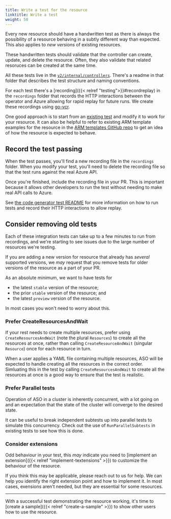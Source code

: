 ```yaml
---
title: Write a test for the resource
linktitle: Write a test
weight: 50
---
```


Every new resource should have a handwritten test as there is always the possibility of a resource behaving in a subtly different way than expected. This also applies to _new versions_ of existing resources.

These handwritten tests should validate that the controller can create, update, and delete the resource. Often, they also validate that related resoruces can be created at the same time.

All these tests live in the [`v2/internal/controllers`](https://github.com/Azure/azure-service-operator/tree/main/v2/internal/controllers). There's a readme in that folder that describes the test structure and naming conventions.

For each test there's a [recording]({{< relref "testing">}}#recordreplay) in the `recordings` folder that records the HTTP interactions between the operator and Azure allowing for rapid replay for future runs. We create these recordings using [go-vcr](https://github.com/dnaeon/go-vcr).

One good approach is to start from an [existing test](https://github.com/Azure/azure-service-operator/blob/main/v2/internal/controllers/documentdb_mongodb_crud_v20231115_test.go) and modify it to work for your resource. It can also be helpful to refer to existing ARM template examples for the resource in the [ARM templates GitHub repo](https://github.com/Azure/azure-quickstart-templates) to get an idea of how the resource is expected to behave.

## Record the test passing

When the test passes, you'll find a new recording file in the `recordings` folder. When you modify your test, you'll need to delete the recording file so that the test runs against the real Azure API. 

Once you're finished, include the recording file in your PR. This is important because it allows other developers to run the test without needing to make real API calls to Azure.

See [the code generator test README](../testing/#running-envtest-integration-tests) for more information on how to run tests and record their HTTP interactions to allow replay.

## Consider removing old tests

Each of these integration tests can take up to a few minutes to run from recordings, and we're starting to see issues due to the large number of resources we're testing. 

If you are adding a new version for resource that already has _several_ supported versions, we _may_ request that you remove tests for older versions of the resource as a part of your PR. 

As an absolute minimum, we want to have tests for

* the latest `stable` version of the resource;
* the prior `stable` version of the resource; and
* the latest `preview` version of the resource.

In most cases you won't need to worry about this.

### Prefer CreateResourcesAndWait

If your rest needs to create multiple resources, prefer using `CreateResourcesAndWait` (note the plural `Resources`) to create all the resources at once, rather than calling `CreateResourceAndWait` (singular `Resource`) once for each resource in turn.

When a user applies a YAML file containing multiple resources, ASO will be expected to handle creating all the resources in the correct order. Simluating this in the test by calling `CreateResourcesAndWait` to create all the resources at once is a good way to ensure that the test is realistic.

### Prefer Parallel tests

Operation of ASO in a cluster is inherently concurrent, with a lot going on and an expectation that the state of the cluster will converge to the desired state.

It can be useful to break independent subtests up into parallel tests to simulate this concurrency. Check out the use of `RunParallelSubtests` in existing tests to see how this is done.

### Consider extensions

Odd behaviour in your test, this _may_ indicate you need to [implement an extension]({{< relref "implement-textensions" >}}) to customize the behaviour of the resource.

If you think this may be applicable, please reach out to us for help. We can help you identify the right extension point and how to implement it. In most cases, exensions aren't needed, but they are essential for some resources.

----

With a successful test demonstrating the resource working, it's time to [create a sample]({{< relref "create-a-sample" >}}) to show other users how to use the resource.
